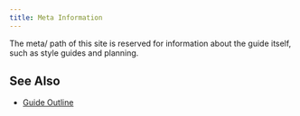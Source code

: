 ```yaml
---
title: Meta Information
---
```

The meta/ path of this site is reserved for information about the guide itself, such as style guides and planning.

## See Also
- [Guide Outline](outline)
